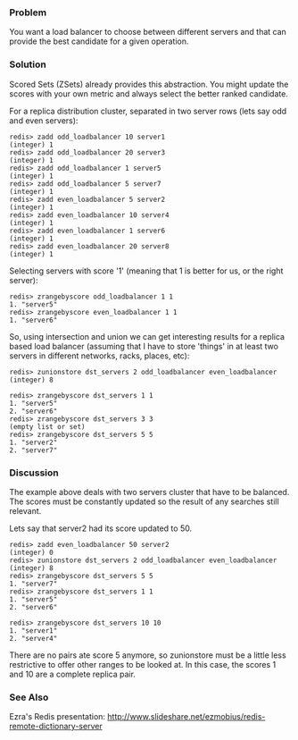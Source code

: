 ### Problem
You want a load balancer to choose between different servers and that can provide the best candidate for a given operation.
### Solution
Scored Sets (ZSets) already provides this abstraction. You might update the scores with your own metric and always select the better ranked candidate.

For a replica distribution cluster, separated in two server rows (lets say odd and even servers):

    redis> zadd odd_loadbalancer 10 server1
    (integer) 1
    redis> zadd odd_loadbalancer 20 server3
    (integer) 1
    redis> zadd odd_loadbalancer 1 server5
    (integer) 1
    redis> zadd odd_loadbalancer 5 server7
    (integer) 1
    redis> zadd even_loadbalancer 5 server2
    (integer) 1
    redis> zadd even_loadbalancer 10 server4
    (integer) 1
    redis> zadd even_loadbalancer 1 server6
    (integer) 1
    redis> zadd even_loadbalancer 20 server8
    (integer) 1

Selecting servers with score '1' (meaning that 1 is better for us, or the right server):

    redis> zrangebyscore odd_loadbalancer 1 1
    1. "server5"
    redis> zrangebyscore even_loadbalancer 1 1
    1. "server6"

So, using intersection and union we can get interesting results for a replica based load balancer (assuming that I have to store 'things' in at least two servers in different networks, racks, places, etc):

    redis> zunionstore dst_servers 2 odd_loadbalancer even_loadbalancer
    (integer) 8

    redis> zrangebyscore dst_servers 1 1
    1. "server5"
    2. "server6"
    redis> zrangebyscore dst_servers 3 3
    (empty list or set)
    redis> zrangebyscore dst_servers 5 5
    1. "server2"
    2. "server7"


### Discussion

The example above deals with two servers cluster that have to be balanced. The scores must be constantly updated so the result of any searches still relevant.

Lets say that server2 had its score updated to 50.

    redis> zadd even_loadbalancer 50 server2
    (integer) 0
    redis> zunionstore dst_servers 2 odd_loadbalancer even_loadbalancer
    (integer) 8
    redis> zrangebyscore dst_servers 5 5
    1. "server7"
    redis> zrangebyscore dst_servers 1 1 
    1. "server5"
    2. "server6"

    redis> zrangebyscore dst_servers 10 10
    1. "server1"
    2. "server4"


There are no pairs ate score 5 anymore, so zunionstore must be a little less restrictive to offer other ranges to be looked at. In this case, the scores 1 and 10 are a complete replica pair.


### See Also

Ezra's Redis presentation:
http://www.slideshare.net/ezmobius/redis-remote-dictionary-server

